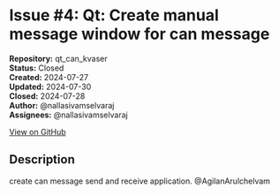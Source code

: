 # Issue #4: Qt: Create manual message window for can message

**Repository:** qt_can_kvaser  
**Status:** Closed  
**Created:** 2024-07-27  
**Updated:** 2024-07-30  
**Closed:** 2024-07-28  
**Author:** @nallasivamselvaraj  
**Assignees:** @nallasivamselvaraj  

[View on GitHub](https://github.com/Simtestlab/qt_can_kvaser/issues/4)

## Description

create can message send and receive application. @AgilanArulchelvam 